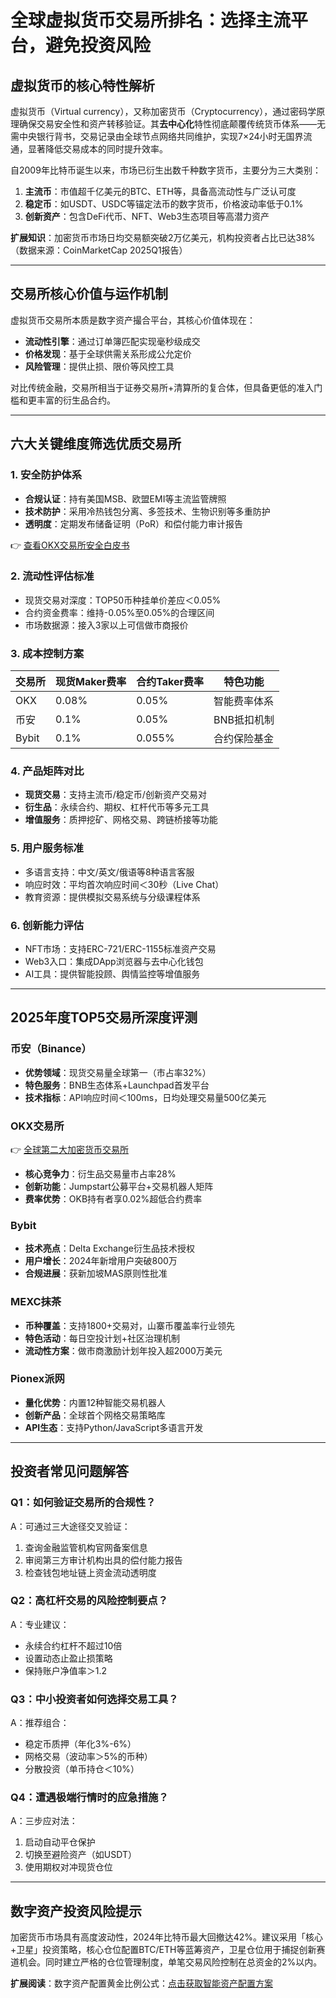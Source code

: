 # 全球虚拟货币交易所排名：选择主流平台，避免投资风险

## 虚拟货币的核心特性解析

虚拟货币（Virtual currency），又称加密货币（Cryptocurrency），通过密码学原理确保交易安全性和资产转移验证。其**去中心化**特性彻底颠覆传统货币体系——无需中央银行背书，交易记录由全球节点网络共同维护，实现7×24小时无国界流通，显著降低交易成本的同时提升效率。

自2009年比特币诞生以来，市场已衍生出数千种数字货币，主要分为三大类别：

1. **主流币**：市值超千亿美元的BTC、ETH等，具备高流动性与广泛认可度
2. **稳定币**：如USDT、USDC等锚定法币的数字货币，价格波动率低于0.1%
3. **创新资产**：包含DeFi代币、NFT、Web3生态项目等高潜力资产

**扩展知识**：加密货币市场日均交易额突破2万亿美元，机构投资者占比已达38%（数据来源：CoinMarketCap 2025Q1报告）

---

## 交易所核心价值与运作机制

虚拟货币交易所本质是数字资产撮合平台，其核心价值体现在：
- **流动性引擎**：通过订单簿匹配实现毫秒级成交
- **价格发现**：基于全球供需关系形成公允定价
- **风险管理**：提供止损、限价等风控工具

对比传统金融，交易所相当于证券交易所+清算所的复合体，但具备更低的准入门槛和更丰富的衍生品合约。

---

## 六大关键维度筛选优质交易所

### 1. 安全防护体系
- **合规认证**：持有美国MSB、欧盟EMI等主流监管牌照
- **技术防护**：采用冷热钱包分离、多签技术、生物识别等多重防护
- **透明度**：定期发布储备证明（PoR）和偿付能力审计报告

👉 [查看OKX交易所安全白皮书](https://bit.ly/okx_welcome)

### 2. 流动性评估标准
- 现货交易对深度：TOP50币种挂单价差应＜0.05%
- 合约资金费率：维持-0.05%至0.05%的合理区间
- 市场数据源：接入3家以上可信做市商报价

### 3. 成本控制方案
| 交易所 | 现货Maker费率 | 合约Taker费率 | 特色功能 |
|--------|---------------|----------------|----------|
| OKX    | 0.08%          | 0.05%          | 智能费率体系 |
| 币安   | 0.1%           | 0.05%          | BNB抵扣机制 |
| Bybit  | 0.1%           | 0.055%         | 合约保险基金 |

### 4. 产品矩阵对比
- **现货交易**：支持主流币/稳定币/创新资产交易对
- **衍生品**：永续合约、期权、杠杆代币等多元工具
- **增值服务**：质押挖矿、网格交易、跨链桥接等功能

### 5. 用户服务标准
- 多语言支持：中文/英文/俄语等8种语言客服
- 响应时效：平均首次响应时间＜30秒（Live Chat）
- 教育资源：提供模拟交易系统与分级课程体系

### 6. 创新能力评估
- NFT市场：支持ERC-721/ERC-1155标准资产交易
- Web3入口：集成DApp浏览器与去中心化钱包
- AI工具：提供智能投顾、舆情监控等增值服务

---

## 2025年度TOP5交易所深度评测

### 币安（Binance）
- **优势领域**：现货交易量全球第一（市占率32%）
- **特色服务**：BNB生态体系+Launchpad首发平台
- **技术指标**：API响应时间＜100ms，日均处理交易量500亿美元

### OKX交易所
👉 [全球第二大加密货币交易所](https://bit.ly/okx_welcome)
- **核心竞争力**：衍生品交易量市占率28%
- **创新功能**：Jumpstart公募平台+交易机器人矩阵
- **费率优势**：OKB持有者享0.02%超低合约费率

### Bybit
- **技术亮点**：Delta Exchange衍生品技术授权
- **用户增长**：2024年新增用户突破800万
- **合规进展**：获新加坡MAS原则性批准

### MEXC抹茶
- **币种覆盖**：支持1800+交易对，山寨币覆盖率行业领先
- **特色活动**：每日空投计划+社区治理机制
- **流动性方案**：做市商激励计划年投入超2000万美元

### Pionex派网
- **量化优势**：内置12种智能交易机器人
- **创新产品**：全球首个网格交易策略库
- **API生态**：支持Python/JavaScript多语言开发

---

## 投资者常见问题解答

### Q1：如何验证交易所的合规性？
A：可通过三大途径交叉验证：
1. 查询金融监管机构官网备案信息
2. 审阅第三方审计机构出具的偿付能力报告
3. 检查钱包地址链上资金流动透明度

### Q2：高杠杆交易的风险控制要点？
A：专业建议：
- 永续合约杠杆不超过10倍
- 设置动态止盈止损策略
- 保持账户净值率＞1.2

### Q3：中小投资者如何选择交易工具？
A：推荐组合：
- 稳定币质押（年化3%-6%）
- 网格交易（波动率＞5%的币种）
- 分散投资（单币持仓＜10%）

### Q4：遭遇极端行情时的应急措施？
A：三步应对法：
1. 启动自动平仓保护
2. 切换至避险资产（如USDT）
3. 使用期权对冲现货仓位

---

## 数字资产投资风险提示

加密货币市场具有高度波动性，2024年比特币最大回撤达42%。建议采用「核心+卫星」投资策略，核心仓位配置BTC/ETH等蓝筹资产，卫星仓位用于捕捉创新赛道机会。同时建立严格的仓位管理制度，单笔交易风险控制在总资金的2%以内。

**扩展阅读**：数字资产配置黄金比例公式：[点击获取智能资产配置方案](https://bit.ly/okx_welcome)